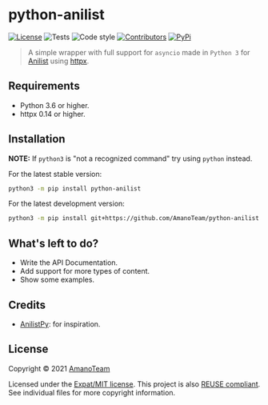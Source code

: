 <!--
  ~ Copyright (C) 2021 Amano Team <https://amanoteam.com/>, nfitzen
  ~ 
  ~ SPDX-License-Identifier: MIT
  -->

# python-anilist

[![License](https://img.shields.io/github/license/AmanoTeam/aiodown)](https://github.com/AmanoTeam/python-anilist/raw/main/LICENSE)
![Tests](https://github.com/mCodingLLC/SlapThatLikeButton-TestingStarterProject/actions/workflows/tests.yml/badge.svg)
![Code style](https://img.shields.io/badge/code%20style-black-000000.svg)
[![Contributors](https://img.shields.io/github/contributors/AmanoTeam/python-anilist.svg)](https://github.com/AmanoTeam/python-anilist/graphs/contributors)
[![PyPi](https://badge.fury.io/py/python-anilist.svg)](https://pypi.org/project/python-anilist/)

> A simple wrapper with full support for `asyncio` made in `Python 3` for [Anilist](//anilist.co) using [httpx](//github.com/encode/httpx).

## Requirements

- Python 3.6 or higher.
- httpx 0.14 or higher.

## Installation

**NOTE:** If `python3` is "not a recognized command" try using `python` instead.

For the latest stable version:
```sh
python3 -m pip install python-anilist
```

For the latest development version:
```sh
python3 -m pip install git+https://github.com/AmanoTeam/python-anilist.git#egg=python-anilist
```

## What's left to do?

- Write the API Documentation.
- Add support for more types of content.
- Show some examples.

## Credits

* [AnilistPy](//github.com/anilistpy/anilistpy): for inspiration.

## License

Copyright © 2021 [AmanoTeam](https://github.com/AmanoTeam)

Licensed under the [Expat/MIT license](LICENSE).
This project is also [REUSE compliant](https://reuse.software/).
See individual files for more copyright information.
